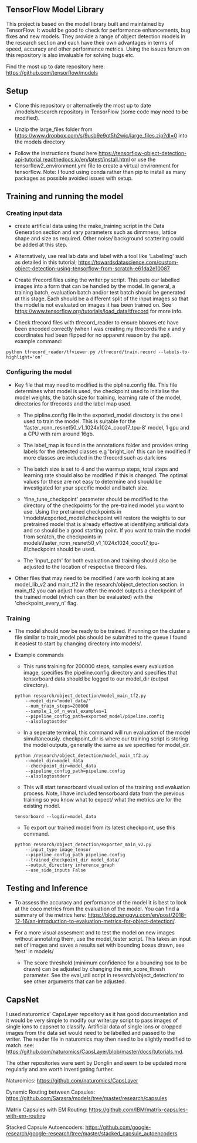 ## TensorFlow Model Library
This project is based on the model library built and maintained by TensorFlow. It 
would be good to check for performance enhancements, bug fixes and new models. They provide a range of 
object detection models in the research section and each have their own advantages in terms of speed, accuracy and 
other performance metrics. Using the issues forum on this repository is also invaluable for solving bugs etc.

Find the most up to date repository here:
https://github.com/tensorflow/models

## Setup

- Clone this repository or alternatively the most up to date /models/research repository in TensorFlow 
(some code may need to be modified).

- Unzip the large_files folder from https://www.dropbox.com/s/9usb9e9qt5h2wic/large_files.zip?dl=0  into the models directory

- Follow the instructions found here https://tensorflow-object-detection-api-tutorial.readthedocs.io/en/latest/install.html
or use the tensorflow2_environment.yml file to create a virtual environment for tensorflow. Note: I found using
conda rather than pip to install as many packages as possible avoided issues with setup.

## Training and running the model

### Creating input data

- create artificial data using the make_training script  in the Data Generation section and vary parameters such as dimmness, lattice
shape and size as required. Other noise/ background scattering could be added at this step.

- Alternatively, use real lab data and label with a tool like 'LabelImg' such as detailed in this tutorial;
https://towardsdatascience.com/custom-object-detection-using-tensorflow-from-scratch-e61da2e10087

- Create tfrecord files using the writer.py script. This puts our labelled images into a form that can 
be handled by the model. In general, a training batch, evaluation batch and/or test batch should be generated
at this stage. Each should be a different split of the input images so that the model is not evaluated
on images it has been trained on. See https://www.tensorflow.org/tutorials/load_data/tfrecord for more info.

- Check tfrecord files with tfrecord_reader to ensure bboxes etc have been encoded correctly 
(when I was creating my tfrecords the x and y coordinates had been flipped for no apparent reason by the api).
example command:
```
python tfrecord_reader/tfviewer.py /tfrecord/train.record --labels-to-highlight='on'
```

### Configuring the model

- Key file that may need to modified is the pipline.config file. This file determines what model is used, the checkpoint
used to initialise the model weights, the batch size for training, learning rate of the model, directories for
tfrecords and the label map used.

	- The pipline.config file in the exported_model directory is the one I used to train the model.
	This is suitable for the 'faster_rcnn_resnet50_v1_1024x1024_coco17_tpu-8' model, 1 gpu and a CPU with ram around 16gb.
	
	- The label_map is found in the annotations folder and provides string labels for the detected 
	classes e.g 'bright_ion' this can be modified if more classes are included in the tfrecord such
	as dark ions

	- The batch size is set to 4 and the warmup steps, total steps and learning rate should also be modified
	if this is changed. The optimal values for these are not easy to determine and should be investigated for your specific
	model and batch size.

	- 'fine_tune_checkpoint' parameter should be modified to the directory of the checkpoints for the pre-trained
	model you want to use. Using the pretrained checkpoints in \models\exported_model\checkpoint will restore the weights
	to our pretrained model that is already effective at identifying artificial data and so should be a good starting point.
	If you want to train the model from scratch, the checkpoints in models\faster_rcnn_resnet50_v1_1024x1024_coco17_tpu-8\checkpoint 
	should be used.

	- The 'input_path' for both evaluation and training should also be adjusted to the location of respective
	tfrecord files.

- Other files that may need to be modified / are worth looking at are model_lib_v2 and main_tf2 in the research/object_detection section.
in main_tf2 you can adjust how often the model outputs a checkpoint of the trained model (which can then be evaluated)
with the 'checkpoint_every_n' flag.

### Training

- The model should now be ready to be trained. If running on the cluster a file similar to train_model.pbs should be submitted
to the queue I found it easiest to start by changing directory into models/.

- Example commands
	- This runs training for 200000 steps, samples every evaluation image, specifies the pipeline.config directory and 
	specifies that tensorboard data should be logged to our model_dir (output directory).
	```
	python research/object_detection/model_main_tf2.py 
		--model_dir="model_data/" 
		--num_train_steps=200000  
		--sample_1_of_n_eval_examples=1  
		--pipeline_config_path=exported_model/pipeline.config  
		--alsologtostder
	```
	- In a seperate terminal, this command will run evaluation of the model simultaneously. checkpoint_dir is 
	where our training script is storing the model outputs, generally the same as we specified for model_dir.
	```
	python /research/object_detection/model_main_tf2.py 
		--model_dir=model_data  
		--checkpoint_dir=model_data 
		--pipeline_config_path=pipeline.config 
		--alsologtostderr
	```
	- This will start tensorboard visualisation of the training and evaluation process. Note, I have included tensorboard data from the previous training so you know 
	what to expect/ what the metrics are for the existing model.
	```
	tensorboard --logdir=model_data
	```
	- To export our trained model from its latest checkpoint, use this command.
	```
	python research/object_detection/exporter_main_v2.py 
		--input_type image_tensor 
		--pipeline_config_path pipeline.config 
		--trained_checkpoint_dir model_data/ 
		--output_directory inference_graph  
		--use_side_inputs False
	```
## Testing and Inference

- To assess the accuracy and performance of the model it is best to look at the coco metrics from the 
evaluation of the model. You can find a summary of the metrics here: 
https://blog.zenggyu.com/en/post/2018-12-16/an-introduction-to-evaluation-metrics-for-object-detection/.

- For a more visual assesment and to test the model on new images without annotating them, use the model_tester script.
This takes an input set of images and saves a results set with bounding boxes drawn, see 'test' in models/
	- The score threshold (minimum confidence for a bounding box to be drawn) can be adjusted by changing the min_score_thresh
	parameter.
	See the eval_util script in research/object_detection/ to see other arguments that can be adjusted.


## CapsNet

I used naturomics' CapsLayer repository as it has good documentation and it would be very simple to modify our writer.py script 
to pass images of single ions to capsnet to classify. Artificial data of single ions or cropped images from the data set would
need to be labelled and passed to the writer. The reader file in naturomics may then need to be slightly modified to match.
see: https://github.com/naturomics/CapsLayer/blob/master/docs/tutorials.md.

The other repositories were sent by Donglin and seem to be updated more regularly and are worth investigating further.

Naturomics: https://github.com/naturomics/CapsLayer

Dynamic Routing between Capsules: https://github.com/Sarasra/models/tree/master/research/capsules

Matrix Capsules with EM Routing: https://github.com/IBM/matrix-capsules-with-em-routing

Stacked Capsule Autoencoders: https://github.com/google-research/google-research/tree/master/stacked_capsule_autoencoders

